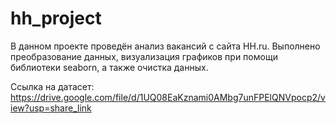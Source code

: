 # hh_project

В данном проекте проведён анализ вакансий с сайта HH.ru. Выполнено преобразование данных, визуализация графиков при помощи библиотеки seaborn, а также очистка данных.

Ссылка на датасет: https://drive.google.com/file/d/1UQ08EaKznami0AMbg7unFPElQNVpocp2/view?usp=share_link
